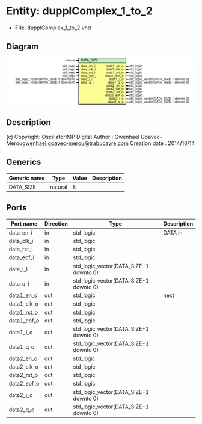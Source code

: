 # Entity: dupplComplex_1_to_2

- **File**: dupplComplex_1_to_2.vhd
## Diagram

![Diagram](dupplComplex_1_to_2.svg "Diagram")
## Description

(c) Copyright: OscillatorIMP Digital
Author : Gwenhael Goavec-Merou<gwenhael.goavec-merou@trabucayre.com>
Creation date : 2014/10/14
## Generics

| Generic name | Type    | Value | Description |
| ------------ | ------- | ----- | ----------- |
| DATA_SIZE    | natural | 8     |             |
## Ports

| Port name   | Direction | Type                                   | Description |
| ----------- | --------- | -------------------------------------- | ----------- |
| data_en_i   | in        | std_logic                              | DATA in     |
| data_clk_i  | in        | std_logic                              |             |
| data_rst_i  | in        | std_logic                              |             |
| data_eof_i  | in        | std_logic                              |             |
| data_i_i    | in        | std_logic_vector(DATA_SIZE-1 downto 0) |             |
| data_q_i    | in        | std_logic_vector(DATA_SIZE-1 downto 0) |             |
| data1_en_o  | out       | std_logic                              | next        |
| data1_clk_o | out       | std_logic                              |             |
| data1_rst_o | out       | std_logic                              |             |
| data1_eof_o | out       | std_logic                              |             |
| data1_i_o   | out       | std_logic_vector(DATA_SIZE-1 downto 0) |             |
| data1_q_o   | out       | std_logic_vector(DATA_SIZE-1 downto 0) |             |
| data2_en_o  | out       | std_logic                              |             |
| data2_clk_o | out       | std_logic                              |             |
| data2_rst_o | out       | std_logic                              |             |
| data2_eof_o | out       | std_logic                              |             |
| data2_i_o   | out       | std_logic_vector(DATA_SIZE-1 downto 0) |             |
| data2_q_o   | out       | std_logic_vector(DATA_SIZE-1 downto 0) |             |
